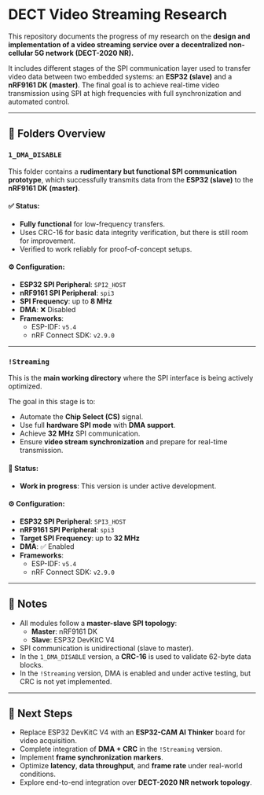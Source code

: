 # DECT Video Streaming Research

This repository documents the progress of my research on the **design and implementation of a video streaming service over a decentralized non-cellular 5G network (DECT-2020 NR).**

It includes different stages of the SPI communication layer used to transfer video data between two embedded systems: an **ESP32 (slave)** and a **nRF9161 DK (master)**. The final goal is to achieve real-time video transmission using SPI at high frequencies with full synchronization and automated control.

---

## 📁 Folders Overview

### `1_DMA_DISABLE`

This folder contains a **rudimentary but functional SPI communication prototype**, which successfully transmits data from the **ESP32 (slave)** to the **nRF9161 DK (master)**.

#### ✅ Status:
- **Fully functional** for low-frequency transfers.
- Uses CRC-16 for basic data integrity verification, but there is still room for improvement.
- Verified to work reliably for proof-of-concept setups.

#### ⚙️ Configuration:
- **ESP32 SPI Peripheral**: `SPI2_HOST`
- **nRF9161 SPI Peripheral**: `spi3`
- **SPI Frequency**: up to **8 MHz**
- **DMA**: ❌ Disabled
- **Frameworks**:
  - ESP-IDF: `v5.4`
  - nRF Connect SDK: `v2.9.0`

---

### `!Streaming`

This is the **main working directory** where the SPI interface is being actively optimized.

The goal in this stage is to:
- Automate the **Chip Select (CS)** signal.
- Use full **hardware SPI mode** with **DMA support**.
- Achieve **32 MHz** SPI communication.
- Ensure **video stream synchronization** and prepare for real-time transmission.

#### 🧪 Status:
- **Work in progress**: This version is under active development.

#### ⚙️ Configuration:
- **ESP32 SPI Peripheral**: `SPI3_HOST`
- **nRF9161 SPI Peripheral**: `spi3`
- **Target SPI Frequency**: up to **32 MHz**
- **DMA**: ✅ Enabled
- **Frameworks**:
  - ESP-IDF: `v5.4`
  - nRF Connect SDK: `v2.9.0`

---

## 📌 Notes

- All modules follow a **master-slave SPI topology**:
  - **Master**: nRF9161 DK
  - **Slave**: ESP32 DevKitC V4
- SPI communication is unidirectional (slave to master).
- In the `1_DMA_DISABLE` version, a **CRC-16** is used to validate 62-byte data blocks.
- In the `!Streaming` version, DMA is enabled and under active testing, but CRC is not yet implemented.

---

## 🔭 Next Steps

- Replace ESP32 DevKitC V4 with an **ESP32-CAM AI Thinker** board for video acquisition.
- Complete integration of **DMA + CRC** in the `!Streaming` version.
- Implement **frame synchronization markers**.
- Optimize **latency**, **data throughput**, and **frame rate** under real-world conditions.
- Explore end-to-end integration over **DECT-2020 NR network topology**.
